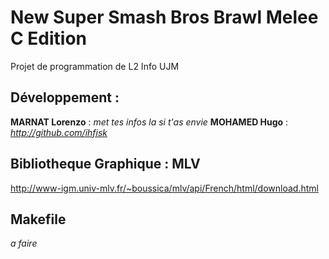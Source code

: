 # New Super Smash Bros Brawl Melee C Edition
Projet de programmation de L2 Info UJM

## Développement :
**MARNAT Lorenzo** : *met tes infos la si t'as envie*
**MOHAMED Hugo** : *http://github.com/ihfisk*


## Bibliotheque Graphique : MLV
http://www-igm.univ-mlv.fr/~boussica/mlv/api/French/html/download.html

## Makefile
*a faire*
